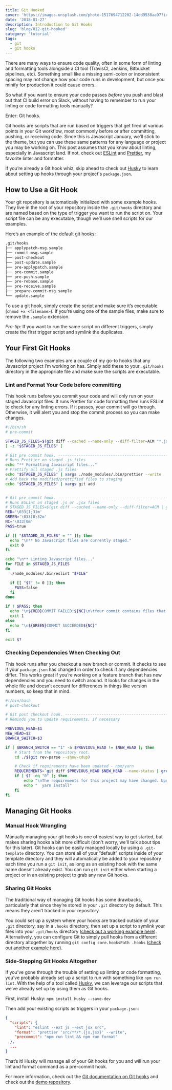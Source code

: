 ```yaml
---
title: Git Hooked
cover: 'https://images.unsplash.com/photo-1517694712202-14dd9538aa97?ixlib=rb-1.2.1&ixid=eyJhcHBfaWQiOjEyMDd9&auto=format&fit=crop&w=3300&q=80'
date: '2018-01-27'
description: Introduction to Git Hooks
slug: 'blog/012-git-hooked'
category: 'tutorial'
tags:
  - git
  - git hooks
---
```


There are many ways to ensure code quality, often in some form of linting and formatting tools alongside a CI tool (TravisCI, Jenkins, Bitbucket pipelines, etc). Something small like a missing semi-colon or inconsistent spacing may not change how your code runs in development, but once you minify for production it could cause errors.

So what if you want to ensure your code passes _before_ you push and blast out that CI build error on Slack, without having to remember to run your linting or code formatting tools manually?

Enter: Git hooks.

Git hooks are scripts that are run based on triggers that get fired at various points in your Git workflow, most commonly before or after committing, pushing, or receiving code. Since this is Javascript January, we’ll stick to the theme, but you can use these same patterns for any language or project you may be working on. This post assumes that you know about linting, especially in Javascript land. If not, check out [ESLint](https://eslint.org/) and [Prettier](https://prettier.io/), my favorite linter and formatter.

If you’re already a Git hook whiz, skip ahead to check out [Husky](#side-stepping-git-hooks-altogether) to learn about setting up hooks through your project's `package.json`.

## How to Use a Git Hook

Your git repository is automatically initialized with some example hooks. They live in the root of your repository inside the `.git/hooks` directory and are named based on the type of trigger you want to run the script on. Your script file can be any executable, though we’ll use shell scripts for our examples.

Here’s an example of the default git hooks:

```sh
.git/hooks
├── applypatch-msg.sample
├── commit-msg.sample
├── post-checkout
├── post-update.sample
├── pre-applypatch.sample
├── pre-commit.sample
├── pre-push.sample
├── pre-rebase.sample
├── pre-receive.sample
├── prepare-commit-msg.sample
└── update.sample
```

To use a git hook, simply create the script and make sure it’s executable (`chmod +x <filename>`). If you’re using one of the sample files, make sure to remove the `.sample` extension.

_Pro-tip:_ If you want to run the same script on different triggers, simply create the first trigger script and symlink the duplicates.

## Your First Git Hooks

The following two examples are a couple of my go-to hooks that any Javascript project I’m working on has. Simply add these to your `.git/hooks` directory in the appropriate file and make sure the scripts are executable.

### Lint and Format Your Code before committing

This hook runs before you commit your code and will only run on your staged Javascript files. It runs Prettier for code formatting then runs ESLint to check for any linting errors. If it passes, your commit will go through. Otherwise, it will alert you and stop the commit process so you can make changes.

```sh
#!/bin/sh
# pre-commit

STAGED_JS_FILES=$(git diff --cached --name-only --diff-filter=ACM "*.js" "*.jsx" | tr '\n' ' ')
[ -z "$STAGED_JS_FILES" ]

# Git pre commit hook. ---------------------------------------------------------
# Runs Prettier on staged .js files
echo "** Formatting Javascript files..."
# Prettify all staged .js files
echo "$STAGED_JS_FILES" | xargs ./node_modules/.bin/prettier --write
# Add back the modified/prettified files to staging
echo "$STAGED_JS_FILES" | xargs git add


# Git pre commit hook. ---------------------------------------------------------
# Runs ESLint on staged .js or .jsx files
# STAGED_JS_FILES=$(git diff --cached --name-only --diff-filter=ACM | grep ".js\{0,1\}$")
RED='\033[1;31m'
GREEN='\033[0;32m'
NC='\033[0m'
PASS=true

if [[ "$STAGED_JS_FILES" = "" ]]; then
  echo "\n** No Javascript files are currently staged."
  exit 0
fi

echo "\n** Linting Javascript files..."
for FILE in $STAGED_JS_FILES
do
  ./node_modules/.bin/eslint "$FILE"

  if [[ "$?" != 0 ]]; then
    PASS=false
  fi
done

if ! $PASS; then
  echo "\n${RED}COMMIT FAILED:${NC}\n\tYour commit contains files that should pass ESLint but do not. Please fix the ESLint errors and try again.\n\tTo override this validation, use --no-verify"
  exit 1
else
  echo "\n${GREEN}COMMIT SUCCEEDED${NC}"
fi

exit $?
```

### Checking Dependencies When Checking Out

This hook runs after you checkout a new branch or commit. It checks to see if your `package.json` has changed in order to check if any dependencies differ. This works great if you’re working on a feature branch that has new dependencies and you need to switch around. It looks for changes in the whole file and doesn’t account for differences in things like version numbers, so keep that in mind.

```sh
#!/bin/bash
# post-checkout

# Git post checkout hook. ------------------------------------------------------
# Reminds you to update requirements, if necessary

PREVIOUS_HEAD=$1
NEW_HEAD=$2
BRANCH_SWITCH=$3

if [ $BRANCH_SWITCH == "1" -a $PREVIOUS_HEAD != $NEW_HEAD ]; then
    # Start from the repository root.
    cd ./$(git rev-parse --show-cdup)

    # Check if requirements have been updated - npm/yarn
    REQUIREMENTS=`git diff $PREVIOUS_HEAD $NEW_HEAD --name-status | grep "package.json"`
    if [ $? -eq "0" ]; then
        echo "\nThe requirements for this project may have changed. Update dependencies by running:"
        echo "  yarn install"
    fi
fi
```

## Managing Git Hooks

### Manual Hook Wrangling

Manually managing your git hooks is one of easiest way to get started, but makes sharing hooks a bit more difficult (don't worry, we'll talk about tips for this later).
Git hooks can be easily managed locally by using a `.git-template` directory. You can store all of your “default” scripts inside of your template directory and they will automatically be added to your repository each time you run a `git init`, as long as an existing hook with the same name doesn’t already exist. You can run `git init` either when starting a project or in an existing project to grab any new Git hooks.

### Sharing Git Hooks

The traditional way of managing Git hooks has some drawbacks, particularly that since they’re stored in your `.git` directory by default. This means they aren’t tracked in your repository.

You could set up a system where your hooks are tracked outside of your `.git` directory, say in a `.hooks` directory, then set up a script to symlink your files into your `.git/hooks` directory ([check out a working example here](https://github.com/emilyemorehouse/git-hooked/tree/githook-dir-symlinked)). Alternatively, you can configure Git to simply pull hooks from a different directory altogether by running `git config core.hooksPath .hooks` ([check out another example here](https://github.com/emilyemorehouse/git-hooked/tree/githook-dir-config)).

### Side-Stepping Git Hooks Altogether

If you’ve gone through the trouble of setting up linting or code formatting, you’ve probably already set up a script to run with something like `npm run lint`. With the help of a tool called [Husky](https://github.com/typicode/husky/tree/master), we can leverage our scripts that we’ve already set up by using them as Git hooks.

First, install Husky:
`npm install husky --save-dev`

Then add your existing scripts as triggers in your `package.json`:

```json
{
  "scripts": {
    "lint": "eslint --ext js --ext jsx src",
    "format": "prettier 'src/**/*.{js,jsx}' --write",
    "precommit": "npm run lint && npm run format"
  },
  ...
}
```

That’s it! Husky will manage all of your Git hooks for you and will run your lint and format command as a pre-commit hook.

For more information, check out the [Git documentation on Git hooks](https://git-scm.com/book/gr/v2/Customizing-Git-Git-Hooks) and check out the [demo repository](https://github.com/emilyemorehouse/git-hooked).
